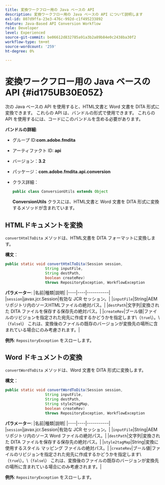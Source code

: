 ```yaml
---
title: 変換ワークフロー用の Java ベースの API
description: 変換ワークフロー用の Java ベースの API について説明します
exl-id: 807d9ffa-23e3-476c-992d-c1f495233892
feature: Java-Based API Conversion Workflow
role: Developer
level: Experienced
source-git-commit: be06612d832785a91a3b2a89b84e0c2438ba30f2
workflow-type: tm+mt
source-wordcount: '259'
ht-degree: 0%

---
```


# 変換ワークフロー用の Java ベースの API {#id175UB30E05Z}

次の Java ベースの API を使用すると、HTML文書と Word 文書を DITA 形式に変換できます。 これらの API は、バンドルの形式で使用できます。 これらの API を使用するには、コードにこのバンドルを含める必要があります。

**バンドルの詳細**:

- グループ ID:**com.adobe.fmdita**

- アーティファクト ID: **api**

- バージョン：**3.2**

- パッケージ：**com.adobe.fmdita.api.conversion**

- クラス詳細：

  ```JAVA
  public class ConversionUtils extends Object
  ```

  **ConversionUtils** クラスには、HTML文書と Word 文書を DITA 形式に変換するメソッドが含まれています。


## HTMLドキュメントを変換

`convertHtmlToDita` メソッドは、HTML文書を DITA フォーマットに変換します。

**構文**：

```JAVA
public static void convertHtmlToDita(Session session, 
                  String inputFile, 
                  String destPath, 
                  boolean createRev) 
                  throws RepositoryException, WorkflowException
```

**パラメーター**:
|名前|種類|説明|
|----|----|-----------|
|`session`|javax.jcr.Session|有効な JCR セッション。|
|`inputFile`|String|AEM リポジトリ内のソースHTMLファイルの絶対パス。|
|`destPath`|文字列|変換された DITA ファイルを保存する保存先の絶対パス。|
|`createRev`|ブール値|ファイルのリビジョンを指定された宛先に作成するかどうかを指定します\（`true`\）。\（`false`\） これは、変換後のファイルの既存のバージョンが変換先の場所に含まれている場合にのみ考慮されます。|

**例外**:
`RepositoryException` をスローします。

## Word ドキュメントの変換

``convertWordToDita`` メソッドは、Word 文書を DITA 形式に変換します。

**構文**：

```JAVA
public static void convertWordToDita(Session session, 
                  String inputFile,
                  String destPath, 
                  String style2tagMap, 
                  boolean createRev) 
                  throws RepositoryException, WorkflowException
```

**パラメーター**:
|名前|種類|説明|
|----|----|-----------|
|`session`|javax.jcr.Session|有効な JCR セッション。|
|`inputFile`|String|AEM リポジトリ内のソース Word ファイルの絶対パス。|
|`destPath`|文字列|変換された DITA ファイルを保存する保存先の絶対パス。|
|`style2tagMap`|String|変換に使用するスタイル マッピング ファイルの絶対パス。|
|`createRev`|ブール値|ファイルのリビジョンを指定された宛先に作成するかどうかを指定します\（`true`\）。\（`false`\） これは、変換後のファイルの既存のバージョンが変換先の場所に含まれている場合にのみ考慮されます。|

**例外**:
`RepositoryException` をスローします。
